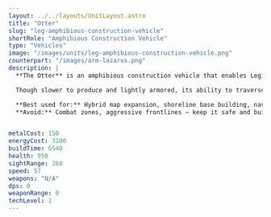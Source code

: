 ```yaml
---
layout: ../../layouts/UnitLayout.astro
title: "Otter"
slug: "leg-amphibious-construction-vehicle"
shortRole: "Amphibious Construction Vehicle"
type: "Vehicles"
image: "/images/units/leg-amphibious-construction-vehicle.png"
counterpart: "/images/arm-lazarus.png"
description: |
  **The Otter** is an amphibious construction vehicle that enables Legion to expand and build across both land and shallow water. Its flexibility makes it essential on hybrid maps, allowing you to secure metal spots, build naval facilities, and create defensive structures on coastlines.

  Though slower to produce and lightly armored, its ability to traverse diverse terrain gives it a significant strategic edge — particularly in early naval tech paths or water-dominated battles.

  **Best used for:** Hybrid map expansion, shoreline base building, naval starts  
  **Avoid:** Combat zones, aggressive frontlines — keep it safe and building


metalCost: 150
energyCost: 3100
buildTime: 6540
health: 950
sightRange: 260
speed: 57
weapons: "N/A"
dps: 0
weaponRange: 0
techLevel: 1
---
```

